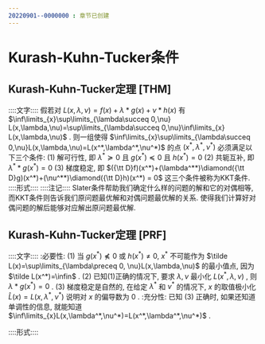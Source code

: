 ```yaml
---
20220901--0000000 : 章节已创建
---
```

# Kurash-Kuhn-Tucker条件
## Kurash-Kuhn-Tucker定理 [THM]
::::文字::::
假若对 $L(x,\lambda,\nu) =f(x)+\lambda*g(x)+\nu*h(x)$ 有 $\inf\limits_{x}\sup\limits_{\lambda\succeq 0,\nu} L(x,\lambda,\nu)=\sup\limits_{\lambda\succeq 0,\nu}\inf\limits_{x} L(x,\lambda,\nu)$ . 
则一组使得 $\inf\limits_{x}\sup\limits_{\lambda\succeq 0,\nu}L(x,\lambda,\nu)=L(x^*,\lambda^*,\nu^*)$ 的点 $(x^*,\lambda^*,\nu^*)$ 必须满足以下三个条件: 
(1) 解可行性, 即 $\lambda^*\succeq 0$ 且 $g(x^*)\preceq 0$ 且 $h(x^*)=0$
(2) 共轭互补, 即 $\lambda^**g(x^*)=0$ 
(3) 梯度稳定, 即 $({\tt D}f)(x^*)+(\lambda^**)\diamond({\tt D}g)(x^*)+(\nu^**)\diamond({\tt D}h)(x^*) = 0$ 
这三个条件被称为KKT条件. 
::::形式::::
::::注记::::
Slater条件帮助我们确定什么样的问题的解和它的对偶相等, 而KKT条件则告诉我们原问题最优解和对偶问题最优解的关系. 
使得我们计算好对偶问题的解后能够对应解出原问题最优解. 

## Kurash-Kuhn-Tucker定理 [PRF]
::::文字::::
:必要性: 
(1) 当 $g(x^*)\not\preceq 0$ 或 $h(x^*)\ne 0$, $x^*$ 不可能作为 $\tilde L(x)=\sup\limits_{\lambda\preceq 0, \nu}L(x,\lambda,\nu)$ 的最小值点, 因为 $\tilde L(x^*)=\infin$ . 
(2) 已知(1)正确的情况下, 要求 $\lambda,\nu$ 最小化 $L(x^*,\lambda,\nu)$ , 则 $\lambda * g(x^*) = 0$ . 
(3) 梯度稳定是自然的, 在给定 $\lambda^*$ 和 $\nu^*$ 的情况下, $x$ 的取值极小化 $\hat L(x)=L(x,\lambda^*,\nu^*)$ 说明对 $x$ 的偏导数为 $0$ . 
:充分性:
已知 (3) 正确时, 如果还知道单调性的信息, 就能知道 $\inf\limits_{x}L(x,\lambda^*,\nu^*)=L(x^*,\lambda^*,\nu^*)$ . 

::::形式::::
